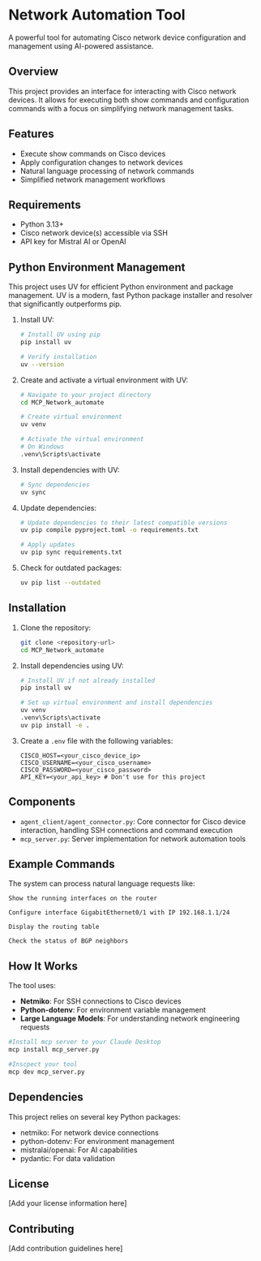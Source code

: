 # Network Automation Tool

A powerful tool for automating Cisco network device configuration and management using AI-powered assistance.

## Overview

This project provides an interface for interacting with Cisco network devices. It allows for executing both show commands and configuration commands with a focus on simplifying network management tasks.

## Features

- Execute show commands on Cisco devices
- Apply configuration changes to network devices
- Natural language processing of network commands
- Simplified network management workflows

## Requirements

- Python 3.13+
- Cisco network device(s) accessible via SSH
- API key for Mistral AI or OpenAI

## Python Environment Management

This project uses UV for efficient Python environment and package management. UV is a modern, fast Python package installer and resolver that significantly outperforms pip.

1. Install UV:
   ```bash
   # Install UV using pip
   pip install uv
   
   # Verify installation
   uv --version
   ```

2. Create and activate a virtual environment with UV:
   ```bash
   # Navigate to your project directory
   cd MCP_Network_automate
   
   # Create virtual environment
   uv venv
   
   # Activate the virtual environment
   # On Windows
   .venv\Scripts\activate
   ```

3. Install dependencies with UV:
   ```bash
   # Sync dependencies
   uv sync
   ```

4. Update dependencies:
   ```bash
   # Update dependencies to their latest compatible versions
   uv pip compile pyproject.toml -o requirements.txt
   
   # Apply updates
   uv pip sync requirements.txt
   ```

5. Check for outdated packages:
   ```bash
   uv pip list --outdated
   ```

## Installation

1. Clone the repository:
   ```bash
   git clone <repository-url>
   cd MCP_Network_automate
   ```

2. Install dependencies using UV:
   ```bash
   # Install UV if not already installed
   pip install uv
   
   # Set up virtual environment and install dependencies
   uv venv
   .venv\Scripts\activate
   uv pip install -e .
   ```

3. Create a `.env` file with the following variables:
   ```
   CISCO_HOST=<your_cisco_device_ip>
   CISCO_USERNAME=<your_cisco_username>
   CISCO_PASSWORD=<your_cisco_password>
   API_KEY=<your_api_key> # Don't use for this project
   ```

## Components

- `agent_client/agent_connector.py`: Core connector for Cisco device interaction, handling SSH connections and command execution
- `mcp_server.py`: Server implementation for network automation tools

## Example Commands

The system can process natural language requests like:

```
Show the running interfaces on the router

Configure interface GigabitEthernet0/1 with IP 192.168.1.1/24

Display the routing table

Check the status of BGP neighbors
```

## How It Works

The tool uses:
- **Netmiko**: For SSH connections to Cisco devices
- **Python-dotenv**: For environment variable management
- **Large Language Models**: For understanding network engineering requests

```bash
#Install mcp server to your Claude Desktop
mcp install mcp_server.py

#Inscpect your tool
mcp dev mcp_server.py
```

## Dependencies

This project relies on several key Python packages:
- netmiko: For network device connections
- python-dotenv: For environment management
- mistralai/openai: For AI capabilities
- pydantic: For data validation

## License

[Add your license information here]

## Contributing

[Add contribution guidelines here]

